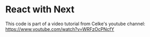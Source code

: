 # React with Next

This code is part of a video tutorial from Celke's youtube channel: https://www.youtube.com/watch?v=WRFzOcPNcfY
